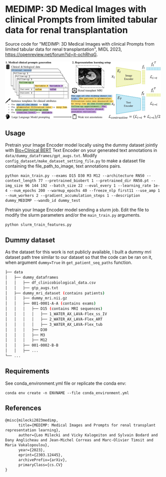 # MEDIMP: 3D Medical Images with clinical Prompts from limited tabular data for renal transplantation
Source code for "MEDIMP: 3D Medical Images with clinical Prompts from limited tabular data for renal transplantation", MIDL 2023, https://openreview.net/forum?id=jt-ochRhqG.

<p align="center">
  <img src="figures/overview_final.jpg" width="900">
</p>

## Usage

Pretrain your Image Encoder model locally using the dummy dataset jointly with [Bio+Clinical BERT](https://huggingface.co/emilyalsentzer/Bio_ClinicalBERT) Text Encoder on your generated text annotations in ```data/dummy_dataframes/gpt_augs.txt```. 
Modify ```config_dataset/make_dataset_setting_file.py``` to make a dataset file containing the file_path_to_image, text annotations pairs. 
```
python main_train.py --exams D15 D30 M3 M12 --architecture RN50 --context_length 77 --pretrained_biobert 1 --pretrained_dir RN50.pt --img_size 96 144 192 --batch_size 22 --eval_every 1 --learning_rate 1e-4 --num_epochs 200 --warmup_epochs 40 --freeze_nlp first11 --use_amp 1 --num_workers 2 --gradient_accumulation_steps 1 --description dummy_MEDIMP --wandb_id dummy_test
```

Pretrain your Image Encoder model sending a slurm job. 
Edit the file to modify the slurm parameters and/or the ```main_train.py``` arguments.
```
python slurm_train_features.py
```

## Dummy dataset
As the dataset for this work is not publicly available, I built a dummy mri dataset path tree similar to our dataset so that the code can be ran on it, when argument ```dummy=True``` in ```get_patient_seq_paths``` function.
```bash
├── data
│   ├── dummy_dataframes
│   │   ├── df_clinicobiological_data.csv
│   │   ├── gtp_augs.txt
│   ├── dummy_mri_dataset (contains patients)
│   │   ├── dummy_mri.nii.gz
│   │   ├── 001-0001-A-A (contains exams)
│   │   │   ├── D15 (contains MRI sequences)
│   │   │   │   ├── 1_WATER_AX_LAVA-Flex_ss_IV
│   │   │   │   ├── 2_WATER_AX_LAVA-Flex_ART
│   │   │   │   ├── 3_WATER_AX_LAVA-Flex_tub
│   │   │   ├── D30
│   │   │   ├── M3
│   │   │   ├── M12
│   │   ├── 001-0002-B-B
│   │   ├── ...
└── ...
```

## Requirements
See conda_environment.yml file or replicate the conda env:
```
conda env create -n ENVNAME --file conda_environment.yml
```

## References
```
@misc{milecki2023medimp,
      title={MEDIMP: Medical Images and Prompts for renal transplant representation learning}, 
      author={Leo Milecki and Vicky Kalogeiton and Sylvain Bodard and Dany Anglicheau and Jean-Michel Correas and Marc-Olivier Timsit and Maria Vakalopoulou},
      year={2023},
      eprint={2303.12445},
      archivePrefix={arXiv},
      primaryClass={cs.CV}
}
```
